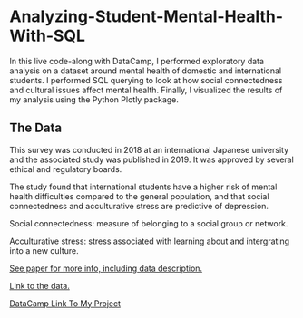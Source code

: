 # Analyzing-Student-Mental-Health-With-SQL

In this live code-along with DataCamp, I performed exploratory data analysis on a dataset around mental health of domestic and international students. 
I performed SQL querying to look at how social connectedness and cultural issues affect mental health.
Finally, I visualized the results of my analysis using the Python Plotly package.

## The Data

This survey was conducted in 2018 at an international Japanese university and the associated study was published in 2019. It was approved by several ethical and regulatory boards.

The study found that international students have a higher risk of mental health difficulties compared to the general population, and that social connectedness and acculturative stress are predictive of depression.

Social connectedness: measure of belonging to a social group or network.

Acculturative stress: stress associated with learning about and intergrating into a new culture.

[See paper for more info, including data description.](https://www.mdpi.com/2306-5729/4/3/124/htm)

[Link to the data.](https://www.mdpi.com/2306-5729/4/3/124/s1)

[DataCamp Link To My Project]([https://app.datacamp.com/workspace/w/850f1494-e076-45b4-86bc-d38d9e0a0f78/edit](https://app.datacamp.com/workspace/w/850f1494-e076-45b4-86bc-d38d9e0a0f78))
